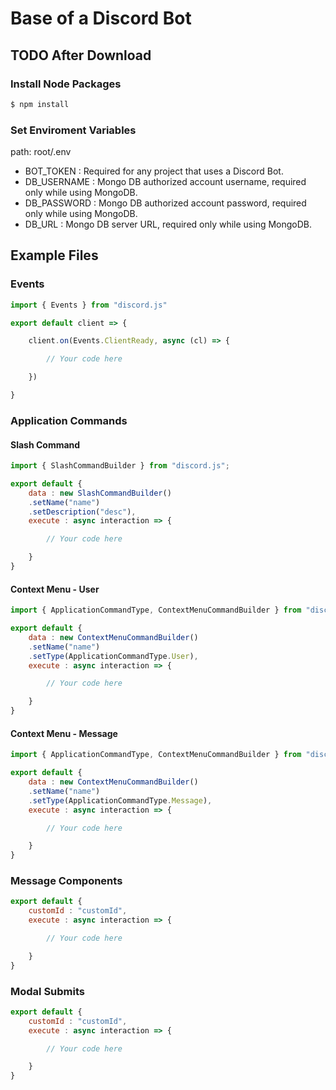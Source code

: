 # Base of a Discord Bot

## TODO After Download

### Install Node Packages

```bash
$ npm install
```

### Set Enviroment Variables

path: root/.env

- BOT_TOKEN : Required for any project that uses a Discord Bot.
- DB_USERNAME : Mongo DB authorized account username, required only while using MongoDB.
- DB_PASSWORD : Mongo DB authorized account password, required only while using MongoDB.
- DB_URL : Mongo DB server URL, required only while using MongoDB.

## Example Files

### Events

````javascript
import { Events } from "discord.js"

export default client => {

    client.on(Events.ClientReady, async (cl) => {

        // Your code here

    })

}
````

### Application Commands

#### Slash Command

````javascript
import { SlashCommandBuilder } from "discord.js";

export default {
    data : new SlashCommandBuilder()
    .setName("name")
    .setDescription("desc"),
    execute : async interaction => {

        // Your code here

    }
}
````

#### Context Menu - User
````javascript
import { ApplicationCommandType, ContextMenuCommandBuilder } from "discord.js";

export default {
    data : new ContextMenuCommandBuilder()
    .setName("name")
    .setType(ApplicationCommandType.User),
    execute : async interaction => {

        // Your code here

    }
}
````

#### Context Menu - Message
````javascript
import { ApplicationCommandType, ContextMenuCommandBuilder } from "discord.js";

export default {
    data : new ContextMenuCommandBuilder()
    .setName("name")
    .setType(ApplicationCommandType.Message),
    execute : async interaction => {

        // Your code here

    }
}
````

### Message Components

````javascript
export default {
    customId : "customId",
    execute : async interaction => {

        // Your code here

    }
}
````

### Modal Submits

````javascript
export default {
    customId : "customId",
    execute : async interaction => {

        // Your code here

    }
}
````
